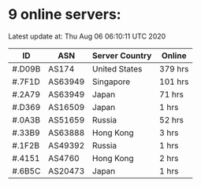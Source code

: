 # 9 online servers:

Latest update at: Thu Aug 06 06:10:11 UTC 2020

| ID | ASN | Server Country | Online |
| -- | --- | -------------- | ------ |
| #.D09B | AS174 | United States | 379 hrs |
| #.7F1D | AS63949 | Singapore | 101 hrs |
| #.2A79 | AS63949 | Japan | 71 hrs |
| #.D369 | AS16509 | Japan | 1 hrs |
| #.0A3B | AS51659 | Russia | 52 hrs |
| #.33B9 | AS63888 | Hong Kong | 3 hrs |
| #.1F2B | AS49392 | Russia | 1 hrs |
| #.4151 | AS4760 | Hong Kong | 2 hrs |
| #.6B5C | AS20473 | Japan | 1 hrs |

